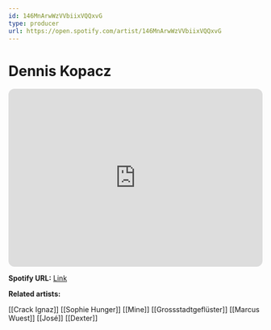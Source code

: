```yaml
---
id: 146MnArwWzVVbiixVQQxvG
type: producer
url: https://open.spotify.com/artist/146MnArwWzVVbiixVQQxvG
---
```

# Dennis Kopacz

<iframe style="border-radius:12px" src="https://open.spotify.com/embed/artist/146MnArwWzVVbiixVQQxvG" width="100%" height="352" frameBorder="0" allowfullscreen="" allow="autoplay; clipboard-write; encrypted-media; fullscreen; picture-in-picture" loading="lazy"></iframe>

**Spotify URL:** [Link](https://open.spotify.com/artist/146MnArwWzVVbiixVQQxvG)

**Related artists:**

[[Crack Ignaz]]
[[Sophie Hunger]]
[[Mine]]
[[Grossstadtgeflüster]]
[[Marcus Wuest]]
[[José]]
[[Dexter]]
